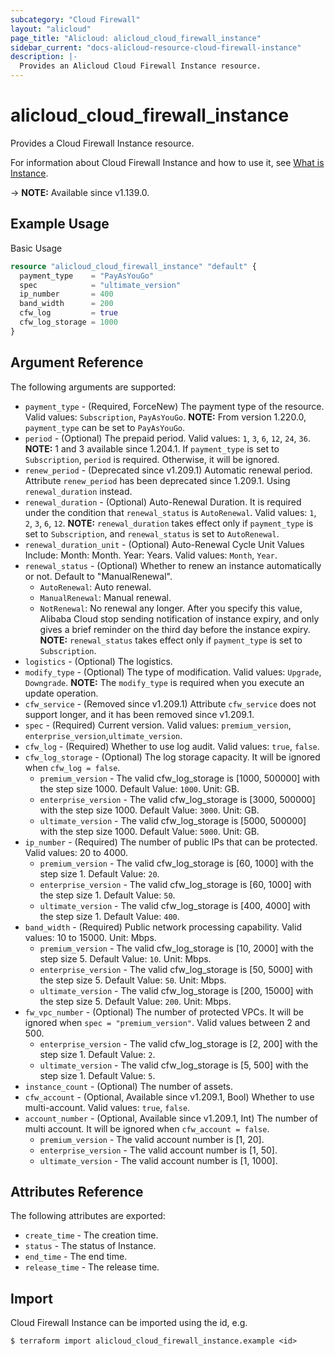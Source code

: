 ```yaml
---
subcategory: "Cloud Firewall"
layout: "alicloud"
page_title: "Alicloud: alicloud_cloud_firewall_instance"
sidebar_current: "docs-alicloud-resource-cloud-firewall-instance"
description: |-
  Provides an Alicloud Cloud Firewall Instance resource.
---
```


# alicloud_cloud_firewall_instance

Provides a Cloud Firewall Instance resource.

For information about Cloud Firewall Instance and how to use it, see [What is Instance](https://www.alibabacloud.com/help/en/product/90174.htm).

-> **NOTE:** Available since v1.139.0.


## Example Usage

Basic Usage

```terraform
resource "alicloud_cloud_firewall_instance" "default" {
  payment_type    = "PayAsYouGo"
  spec            = "ultimate_version"
  ip_number       = 400
  band_width      = 200
  cfw_log         = true
  cfw_log_storage = 1000
}
```

## Argument Reference

The following arguments are supported:

* `payment_type` - (Required, ForceNew) The payment type of the resource. Valid values: `Subscription`, `PayAsYouGo`. **NOTE:** From version 1.220.0, `payment_type` can be set to `PayAsYouGo`.
* `period` - (Optional) The prepaid period. Valid values: `1`, `3`, `6`, `12`, `24`, `36`. **NOTE:** 1 and 3 available since 1.204.1. If `payment_type` is set to `Subscription`, `period` is required. Otherwise, it will be ignored.
* `renew_period` - (Deprecated since v1.209.1) Automatic renewal period. Attribute `renew_period` has been deprecated since 1.209.1. Using `renewal_duration` instead.
* `renewal_duration` - (Optional) Auto-Renewal Duration. It is required under the condition that `renewal_status` is `AutoRenewal`. Valid values: `1`, `2`, `3`, `6`, `12`.
**NOTE:** `renewal_duration` takes effect only if `payment_type` is set to `Subscription`, and `renewal_status` is set to `AutoRenewal`.
* `renewal_duration_unit` - (Optional) Auto-Renewal Cycle Unit Values Include: Month: Month. Year: Years. Valid values: `Month`, `Year`.
* `renewal_status` - (Optional) Whether to renew an instance automatically or not. Default to "ManualRenewal".
  - `AutoRenewal`: Auto renewal.
  - `ManualRenewal`: Manual renewal.
  - `NotRenewal`: No renewal any longer. After you specify this value, Alibaba Cloud stop sending notification of instance expiry, and only gives a brief reminder on the third day before the instance expiry.
**NOTE:** `renewal_status` takes effect only if `payment_type` is set to `Subscription`.
* `logistics` - (Optional) The logistics.
* `modify_type` - (Optional) The type of modification. Valid values: `Upgrade`, `Downgrade`.  **NOTE:** The `modify_type` is required when you execute an update operation.
* `cfw_service` - (Removed since v1.209.1) Attribute `cfw_service` does not support longer, and it has been removed since v1.209.1.
* `spec` - (Required) Current version. Valid values: `premium_version`, `enterprise_version`,`ultimate_version`.
* `cfw_log` - (Required) Whether to use log audit. Valid values: `true`, `false`.
* `cfw_log_storage` - (Optional) The log storage capacity. It will be ignored when `cfw_log = false`. 
  * `premium_version` - The valid cfw_log_storage is [1000, 500000] with the step size 1000. Default Value: `1000`. Unit: GB.
  * `enterprise_version` - The valid cfw_log_storage is [3000, 500000] with the step size 1000. Default Value: `3000`. Unit: GB.
  * `ultimate_version` - The valid cfw_log_storage is [5000, 500000] with the step size 1000. Default Value: `5000`. Unit: GB.
* `ip_number` - (Required) The number of public IPs that can be protected. Valid values: 20 to 4000.
  * `premium_version` - The valid cfw_log_storage is [60, 1000] with the step size 1. Default Value: `20`. 
  * `enterprise_version` - The valid cfw_log_storage is [60, 1000] with the step size 1. Default Value: `50`. 
  * `ultimate_version` - The valid cfw_log_storage is [400, 4000] with the step size 1. Default Value: `400`. 
* `band_width` - (Required) Public network processing capability. Valid values: 10 to 15000. Unit: Mbps.
  * `premium_version` - The valid cfw_log_storage is [10, 2000] with the step size 5. Default Value: `10`. Unit: Mbps.
  * `enterprise_version` - The valid cfw_log_storage is [50, 5000] with the step size 5. Default Value: `50`. Unit: Mbps.
  * `ultimate_version` - The valid cfw_log_storage is [200, 15000] with the step size 5. Default Value: `200`. Unit: Mbps.
* `fw_vpc_number` - (Optional) The number of protected VPCs. It will be ignored when `spec = "premium_version"`. Valid values between 2 and 500.
  * `enterprise_version` - The valid cfw_log_storage is [2, 200] with the step size 1. Default Value: `2`. 
  * `ultimate_version` - The valid cfw_log_storage is [5, 500] with the step size 1. Default Value: `5`. 
* `instance_count` - (Optional)  The number of assets.
* `cfw_account` - (Optional, Available since v1.209.1, Bool) Whether to use multi-account. Valid values: `true`, `false`.
* `account_number` - (Optional, Available since v1.209.1, Int) The number of multi account. It will be ignored when `cfw_account = false`.
  * `premium_version` - The valid account number is [1, 20].
  * `enterprise_version` - The valid account number is [1, 50].
  * `ultimate_version` - The valid account number is [1, 1000].

## Attributes Reference

The following attributes are exported:

* `create_time` - The creation time.
* `status` - The status of Instance.
* `end_time` - The end time.
* `release_time` - The release time.

## Import

Cloud Firewall Instance can be imported using the id, e.g.

```shell
$ terraform import alicloud_cloud_firewall_instance.example <id>
```
